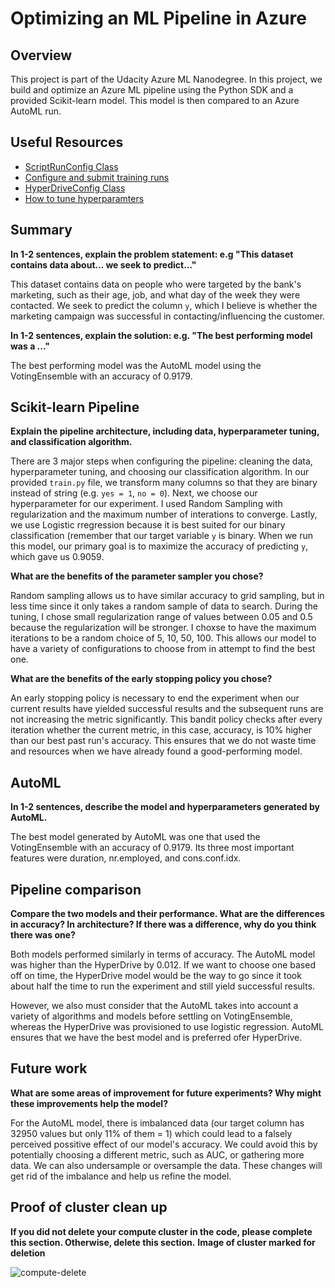 # Optimizing an ML Pipeline in Azure

## Overview
This project is part of the Udacity Azure ML Nanodegree.
In this project, we build and optimize an Azure ML pipeline using the Python SDK and a provided Scikit-learn model.
This model is then compared to an Azure AutoML run.

## Useful Resources
- [ScriptRunConfig Class](https://docs.microsoft.com/en-us/python/api/azureml-core/azureml.core.scriptrunconfig?view=azure-ml-py)
- [Configure and submit training runs](https://docs.microsoft.com/en-us/azure/machine-learning/how-to-set-up-training-targets)
- [HyperDriveConfig Class](https://docs.microsoft.com/en-us/python/api/azureml-train-core/azureml.train.hyperdrive.hyperdriveconfig?view=azure-ml-py)
- [How to tune hyperparamters](https://docs.microsoft.com/en-us/azure/machine-learning/how-to-tune-hyperparameters)


## Summary
**In 1-2 sentences, explain the problem statement: e.g "This dataset contains data about... we seek to predict..."**

This dataset contains data on people who were targeted by the bank's marketing, such as their age, job, and what day of the week they were contacted. We seek to predict the column `y`, which I believe is whether the marketing campaign was successful in contacting/influencing the customer.

**In 1-2 sentences, explain the solution: e.g. "The best performing model was a ..."**

The best performing model was the AutoML model using the VotingEnsemble with an accuracy of 0.9179.

## Scikit-learn Pipeline
**Explain the pipeline architecture, including data, hyperparameter tuning, and classification algorithm.**

There are 3 major steps when configuring the pipeline: cleaning the data, hyperparameter tuning, and choosing our classification algorithm.
In our provided `train.py` file, we transform many columns so that they are binary instead of string (e.g. `yes = 1`, `no = 0`). Next, we choose our hyperparameter for our experiment. I used Random Sampling with regularization and the maximum number of interations to converge. Lastly, we use Logistic rregression because it is best suited for our binary classification (remember that our target variable `y` is binary. When we run this model, our primary goal is to maximize the accuracy of predicting `y`, which gave us 0.9059.

**What are the benefits of the parameter sampler you chose?**

Random sampling allows us to have similar accuracy to grid sampling, but in less time since it only takes a random sample of data to search. 
During the tuning, I chose small regularization range of values between 0.05 and 0.5 because the regularization will be stronger. I choxse to have the maximum iterations to be a random choice of 5, 10, 50, 100. This allows our model to have a variety of configurations to choose from in attempt to find the best one. 

**What are the benefits of the early stopping policy you chose?**

An early stopping policy is necessary to end the experiment when our current results have yielded successful results and the subsequent runs are not increasing the metric significantly. This bandit policy checks after every iteration whether the current metric, in this case, accuracy, is 10% higher than our best past run's accuracy. This ensures that we do not waste time and resources when we have already found a good-performing model.


## AutoML
**In 1-2 sentences, describe the model and hyperparameters generated by AutoML.**

The best model generated by AutoML was one that used the VotingEnsemble with an accuracy of 0.9179. Its three most important features were duration, nr.employed, and cons.conf.idx.

## Pipeline comparison
**Compare the two models and their performance. What are the differences in accuracy? In architecture? If there was a difference, why do you think there was one?**

Both models performed similarly in terms of accuracy. The AutoML model was higher than the HyperDrive by 0.012. If we want to choose one based off on time, the HyperDrive model would be the way to go since it took about half the time to run the experiment and still yield successful results.

However, we also must consider that the AutoML takes into account a variety of algorithms and models before settling on VotingEnsemble, whereas the HyperDrive was provisioned to use logistic regression. AutoML ensures that we have the best model and is preferred ofer HyperDrive.


## Future work
**What are some areas of improvement for future experiments? Why might these improvements help the model?**

For the AutoML model, there is imbalanced data (our target column has 32950 values but only 11% of them = 1) which could lead to a falsely perceived possitive effect of our model's accuracy. We could avoid this by potentially choosing a different metric, such as AUC, or gathering more data. We can also undersample or oversample the data. These changes will get rid of the imbalance and help us refine the model. 

## Proof of cluster clean up
**If you did not delete your compute cluster in the code, please complete this section. Otherwise, delete this section.**
**Image of cluster marked for deletion**

![compute-delete](https://user-images.githubusercontent.com/71798045/223868473-3c7f7b82-da48-4319-ad3d-e802c6a13da2.PNG)
